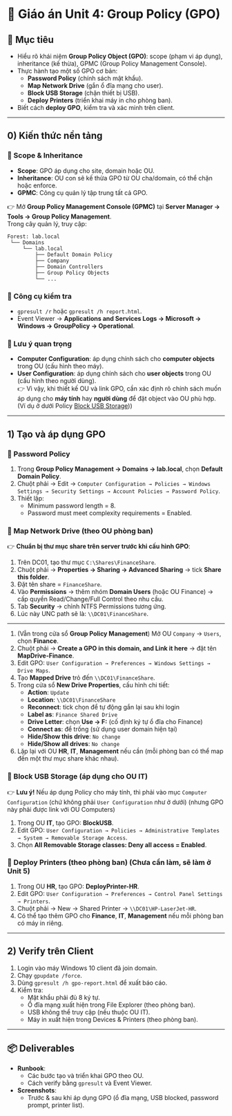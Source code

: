 # 📘 Giáo án Unit 4: Group Policy (GPO)

## 🎯 Mục tiêu

- Hiểu rõ khái niệm **Group Policy Object (GPO)**: scope (phạm vi áp dụng), inheritance (kế thừa), GPMC (Group Policy Management Console).
- Thực hành tạo một số GPO cơ bản:
  - **Password Policy** (chính sách mật khẩu).
  - **Map Network Drive** (gắn ổ đĩa mạng cho user).
  - **Block USB Storage** (chặn thiết bị USB).
  - **Deploy Printers** (triển khai máy in cho phòng ban).
- Biết cách **deploy GPO**, kiểm tra và xác minh trên client.

---

## 0) Kiến thức nền tảng

### 🔹 Scope & Inheritance

- **Scope**: GPO áp dụng cho site, domain hoặc OU.
- **Inheritance**: OU con sẽ kế thừa GPO từ OU cha/domain, có thể chặn hoặc enforce.
- **GPMC**: Công cụ quản lý tập trung tất cả GPO.

👉 Mở **Group Policy Management Console (GPMC)** tại **Server Manager → Tools → Group Policy Management**.  
Trong cây quản lý, truy cập:

```
Forest: lab.local
 └── Domains
     └── lab.local
         ├── Default Domain Policy
         ├── Company
         ├── Domain Controllers
         ├── Group Policy Objects
         └── ...
```

### 🔹 Công cụ kiểm tra

- `gpresult /r` hoặc `gpresult /h report.html`.
- Event Viewer → **Applications and Services Logs → Microsoft → Windows → GroupPolicy → Operational**.

### 🔹 Lưu ý quan trọng

- **Computer Configuration**: áp dụng chính sách cho **computer objects** trong OU (cấu hình theo máy).
- **User Configuration**: áp dụng chính sách cho **user objects** trong OU (cấu hình theo người dùng).  
  👉 Vì vậy, khi thiết kế OU và link GPO, cần xác định rõ chính sách muốn áp dụng cho **máy tính** hay **người dùng** để đặt object vào OU phù hợp. (Ví dụ ở dưới Policy [Block USB Storage](#-block-usb-storage-áp-dụng-cho-ou-it)))

---

## 1) Tạo và áp dụng GPO

### 📝 Password Policy

1. Trong **Group Policy Management → Domains → lab.local**, chọn **Default Domain Policy**.
2. Chuột phải → Edit → `Computer Configuration → Policies → Windows Settings → Security Settings → Account Policies → Password Policy`.
3. Thiết lập:
   - Minimum password length = 8.
   - Password must meet complexity requirements = Enabled.

### 📝 Map Network Drive (theo OU phòng ban)

👉 **Chuẩn bị thư mục share trên server trước khi cấu hình GPO**:

1. Trên DC01, tạo thư mục `C:\Shares\FinanceShare`.
2. Chuột phải → **Properties → Sharing → Advanced Sharing** → tick **Share this folder**.
3. Đặt tên share = `FinanceShare`.
4. Vào **Permissions** → thêm nhóm **Domain Users** (hoặc OU Finance) → cấp quyền Read/Change/Full Control theo nhu cầu.
5. Tab **Security** → chỉnh NTFS Permissions tương ứng.
6. Lúc này UNC path sẽ là: `\\DC01\FinanceShare`.

---

1. (Vẫn trong cửa sổ **Group Policy Management**) Mở OU `Company` → `Users`, chọn **Finance**.
2. Chuột phải → **Create a GPO in this domain, and Link it here** → đặt tên **MapDrive-Finance**.
3. Edit GPO: `User Configuration → Preferences → Windows Settings → Drive Maps`.
4. Tạo **Mapped Drive** trỏ đến `\\DC01\FinanceShare`.
5. Trong cửa sổ **New Drive Properties**, cấu hình chi tiết:
   - **Action**: `Update`
   - **Location**: `\\DC01\FinanceShare`
   - **Reconnect**: tick chọn để tự động gắn lại sau khi login
   - **Label as**: `Finance Shared Drive`
   - **Drive Letter**: chọn **Use → F:** (cố định ký tự ổ đĩa cho Finance)
   - **Connect as**: để trống (sử dụng user domain hiện tại)
   - **Hide/Show this drive**: `No change`
   - **Hide/Show all drives**: `No change`
6. Lặp lại với OU **HR**, **IT**, **Management** nếu cần (mỗi phòng ban có thể map đến một thư mục share khác nhau).

### 📝 Block USB Storage (áp dụng cho OU IT)

👉 **Lưu ý!** Nếu áp dụng Policy cho máy tính, thì phải vào mục `Computer Configuration` (chứ không phải `User Configuration` như ở dưới) (nhưng GPO này phải được link với OU Computers)

1. Trong OU **IT**, tạo GPO: **BlockUSB**.
2. Edit GPO: `User Configuration → Policies → Administrative Templates → System → Removable Storage Access`.
3. Chọn **All Removable Storage classes: Deny all access = Enabled**.

### 📝 Deploy Printers (theo phòng ban) (Chưa cần làm, sẽ làm ở Unit 5)

1. Trong OU **HR**, tạo GPO: **DeployPrinter-HR**.
2. Edit GPO: `User Configuration → Preferences → Control Panel Settings → Printers`.
3. Chuột phải → New → Shared Printer → `\\DC01\HP-LaserJet-HR`.
4. Có thể tạo thêm GPO cho **Finance**, **IT**, **Management** nếu mỗi phòng ban có máy in riêng.

---

## 2) Verify trên Client

1. Login vào máy Windows 10 client đã join domain.
2. Chạy `gpupdate /force`.
3. Dùng `gpresult /h gpo-report.html` để xuất báo cáo.
4. Kiểm tra:
   - Mật khẩu phải đủ 8 ký tự.
   - Ổ đĩa mạng xuất hiện trong File Explorer (theo phòng ban).
   - USB không thể truy cập (nếu thuộc OU IT).
   - Máy in xuất hiện trong Devices & Printers (theo phòng ban).

---

## 📦 Deliverables

- **Runbook**:
  - Các bước tạo và triển khai GPO theo OU.
  - Cách verify bằng `gpresult` và Event Viewer.
- **Screenshots**:
  - Trước & sau khi áp dụng GPO (ổ đĩa mạng, USB blocked, password prompt, printer list).
